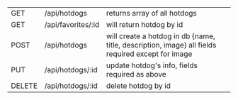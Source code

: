 |        |                    |                                                                                                    |
|--------|--------------------|----------------------------------------------------------------------------------------------------|
| GET    | /api/hotdogs       | returns array of all hotdogs                                                                       |
| GET    | /api/favorites/:id | will return hotdog by id                                                                           |
| POST   | /api/hotdogs       | will create a hotdog in db {name,  title, description, image} all fields required except for image |
| PUT    | /api/hotdogs/:id   | update hotdog's info, fields required as above                                                     |
| DELETE | /api/hotdogs/:id   | delete hotdog by id                                                                                |